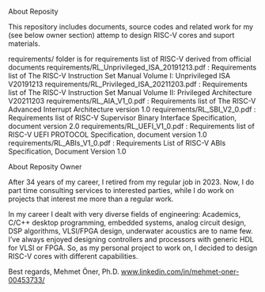 About Reposity

This repository includes documents, source codes and related work for my (see below owner section) attemp to design RISC-V cores and suport materials.

requirements/ folder is for requirements list of RISC-V derived from official documents
requirements/RL_Unprivileged_ISA_20191213.pdf : Requirements list of The RISC-V Instruction Set Manual Volume I: Unprivileged ISA V20191213 
requirements/RL_Privileged_ISA_20211203.pdf : Requirements list of The RISC-V Instruction Set Manual Volume II: Privileged Architecture V20211203 
requirements/RL_AIA_V1_0.pdf : Requirements list of The RISC-V Advanced Interrupt Architecture version 1.0
requirements/RL_SBI_V2_0.pdf : Requirements list of RISC-V Supervisor Binary Interface Specification, document version 2.0
requirements/RL_UEFI_V1_0.pdf : Requirements list of RISC-V UEFI PROTOCOL Specification, document version 1.0
requirements/RL_ABIs_V1_0.pdf : Requirements List of RISC-V ABIs Specification, Document Version 1.0

About Reposity Owner

After 34 years of my career, I retired from my regular job in 2023. 
Now, I do part time consulting services to interested parties, while I do work on projects that interest me more than a regular work. 

In my career I dealt with very diverse fields of engineering: Academics, C/C++ desktop programming,  embedded systems, analog circuit design, 
DSP algorithms, VLSI/FPGA design, underwater acoustics are to name few. 
I’ve always enjoyed designing controllers and processors with generic HDL for VLSI or FPGA. 
So, as my personal project to work on, I decided to design RISC-V cores with different capabilities. 

Best regards,
Mehmet Öner, Ph.D.
www.linkedin.com/in/mehmet-oner-00453733/
